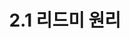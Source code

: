 ---
layout: tag-blog
title: 2.1 리드미 원리
slug: ledeme
category: ledeme
menu: false
order: 1
comment: true
#header-img: "/img/vue-logo.png"
---